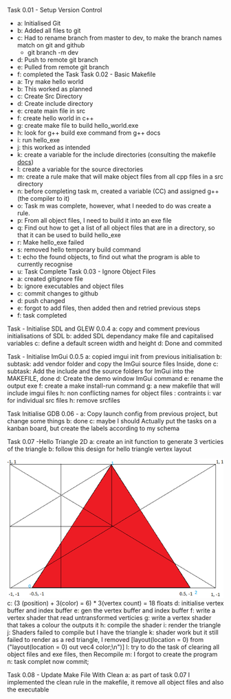 
Task 0.01 - Setup Version Control
- a: Initialised Git
- b: Added all files to git 
- c: Had to rename branch from master to dev, to make the branch names match on git and github 
    - git branch -m dev
- d: Push to remote git branch
- e: Pulled from remote git branch
- f: completed the Task
Task 0.02 - Basic Makefile
- a: Try make hello world
- b: This worked as planned
- c: Create Src Directory
- d: Create include directory
- e: create main file in src
- f: create hello world in c++
- g: create make file to build hello_world.exe
- h: look for g++ build exe command from g++ docs
- i: run hello_exe
- j: this worked as intended
- k: create a variable for the include directories (consulting the makefile [docs](https://www.gnu.org/software/make/manual/html_node/Introduction.html))
- l: create a variable for the source directories
- m: create a rule make that will make object files from all cpp files in a src directory
- n: before completing task m, created a variable (CC) and assigned g++ (the compiler to it)
- o: Task m was complete, however, what I needed to do was create a rule.
- p: From all object files, I need to build it into an exe file
- q: Find out how to get a list of all object files that are in a directory, so that it can be used to build hello_exe
- r: Make hello_exe failed
- s: removed hello temporary build command
- t: echo the found objects, to find out what the program is able to currently recognise
- u: Task Complete
Task 0.03 - Ignore Object Files 
- a: created gitignore file
- b: ignore executables and object files
- c: commit changes to github
- d: push changed
- e: forgot to add files, then added then and retried previous steps
- f: task completed

Task - Initialise SDL and GLEW 0.0.4
a: copy and comment previous initialisations of SDL
b: added SDL dependancy make file and capitalised variables
c: define a default screen width and height
d: Done and commited

Task - Initialise ImGui 0.0.5
a: copied imgui init from previous initialisation
b: subtask: add vendor folder and copy the ImGui source files Inside, done
c: subtask: Add the include and the source folders for ImGui into the MAKEFILE, done
d: Create the demo window ImGui command
e: rename the output exe
f: create a make install-run command
g: a new makefile that will include imgui files
h: non conflicting names for object files : contraints
i: var for individual src files
h:  remove srcfiles 

Task Initialise GDB 0.06 - 
a: Copy launch config from previous project, but change some things
b: done
c: maybe I should Actually put the tasks on a kanban board, but create the labels according to my schema

Task 0.07 -Hello Triangle 2D
a: create an init function to generate 3 verticies of the triangle
b: follow this design for hello triangle vertex layout

![Hello Triangle Design](../in-dev-docs/images/hello_triangle.png)
c: (3 (position) + 3(color) = 6) * 3(vertex count) = 18 floats
d: initialise vertex buffer and index buffer
e: gen the vertex buffer and index buffer
f: write a vertex shader that read untransformed verticies 
g: write a vertex shader that takes a colour the  outputs it
h: compile the shader
i: render the triangle
j: Shaders failed to compile but I have the triangle
k: shader work but it still failed to render as a red triangle, I removed [layout(location = 0)  from ("layout(location = 0) out vec4 color;\n")]
l: try to do the task of clearing all object files and exe files, then Recompile
m: I forgot to create the program
n: task complet now commit;

Task 0.08 - Update Make File With Clean
a: as part of task 0.07 I implemented the clean rule in the makefile, it remove all object files and also the executable

